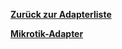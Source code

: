 [**Zurück zur Adapterliste**](/adapterref/adapterliste.md)

[**Mikrotik-Adapter**](/adapterref/docs/iobroker.mikrotik/de/README.md)